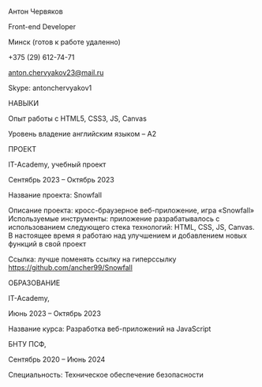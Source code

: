 Антон Червяков

Front-end Developer

Минск (готов к работе удаленно)

+375 (29) 612-74-71 

anton.chervyakov23@mail.ru

Skype:  antonchervyakov1

НАВЫКИ

Опыт работы с HTML5, CSS3, JS, Canvas

Уровень владение английским языком – А2

ПРОЕКТ

IT-Academy, учебный проект

Сентябрь 2023 – Октябрь 2023

Название проекта: Snowfall

Описание проекта: кросс-браузерное веб-приложение, игра «Snowfall»
Используемые инструменты: приложение разрабатывалось с использованием следующего стека технологий: HTML, CSS, JS, Canvas. В настоящее время я работаю над улучшением и добавлением новых функций в свой проект

Ссылка:  лучше поменять ссылку на гиперссылку https://github.com/ancher99/Snowfall

ОБРАЗОВАНИЕ

IT-Academy, 

Июнь 2023 – Октябрь 2023

Название курса: Разработка веб-приложений на JavaScript  

БНТУ ПСФ, 

Сентябрь 2020 – Июнь 2024

Специальность: Техническое обеспечение безопасности  
